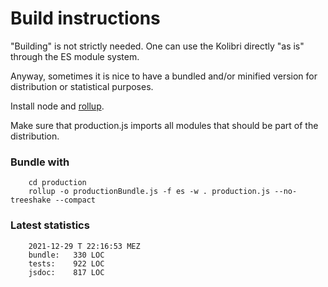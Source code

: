 # Build instructions

"Building" is not strictly needed. One can use the Kolibri directly "as is" through the ES module system.

Anyway, sometimes it is nice to have a bundled and/or minified version for distribution or statistical purposes.

Install node and [rollup](https://rollupjs.org).

Make sure that production.js imports all modules that should be part of the distribution.

### Bundle with 
        cd production
        rollup -o productionBundle.js -f es -w . production.js --no-treeshake --compact

### Latest statistics
        2021-12-29 T 22:16:53 MEZ
        bundle:   330 LOC
        tests:    922 LOC
        jsdoc:    817 LOC
